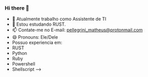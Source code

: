 ### Hi there 👋

- 🔭 Atualmente trabalho como Assistente de TI
- 🌱 Estou estudando RUST.
- 📫 Contate-me no E-mail: pellegrini_matheus@protonmail.com
- 😄 Pronouns: Ele/Dele
- Possuo experiencia em:
- RUST
- Python
- Ruby
- Powershell
- Shellscript
-->


